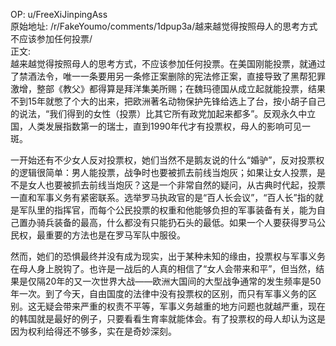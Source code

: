 
OP: u/FreeXiJinpingAss  
原始地址: /r/FakeYoumo/comments/1dpup3a/越来越觉得按照母人的思考方式不应该参加任何投票/  
正文:  
越来越觉得按照母人的思考方式，不应该参加任何投票。在美国刚能投票，就通过了禁酒法令，唯一一条要用另一条修正案删除的宪法修正案，直接导致了黑帮犯罪激增，整部《教父》都得算是拜洋集美所赐；在魏玛德国从成立起就能投票，结果不到15年就憋了个大的出来，把欧洲著名动物保护先锋给选上了台，按小胡子自己的说法，“我们得到的女性（投票）比其它所有政党加起来都多”。反观永久中立国，人类发展指数第一的瑞士，直到1990年代才有投票权，母人的影响可见一斑。

一开始还有不少女人反对投票权，她们当然不是鹅友说的什么“婚驴”，反对投票权的逻辑很简单：男人能投票，战争时也要被抓去前线当炮灰；如果让女人投票，是不是女人也要被抓去前线当炮灰？这是一个非常自然的疑问，从古典时代起，投票一直和军事义务有紧密联系。选举罗马执政官的是“百人长会议”，“百人长”指的就是军队里的指挥官，而每个公民投票的权重和他能够负担的军事装备有关，能为自己置办骑兵装备的最高，什么都没有只能扔石头的最低。如果一个人要获得罗马公民权，最重要的方法也是在罗马军队中服役。

然而，她们的恐惧最终并没有成为现实，出于某种未知的缘由，投票权与军事义务在母人身上脱钩了。也许是一战后的人真的相信了“女人会带来和平”，但当然，结果是仅隔20年的又一次世界大战——欧洲大国间的大型战争通常的发生频率是50年一次。到了今天，自由国度的法律中没有投票权的区别，而只有军事义务的区别。这无疑会带来严重的权责不平等，军事义务越重的地方问题也就越严重，现在的韩国就是最好的例子，只要看看生育率就能体会。有了投票权的母人却认为这是因为权利给得还不够多，实在是奇妙深刻。
